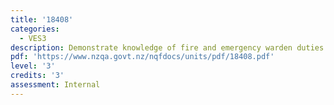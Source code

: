 ```yaml
---
title: '18408'
categories:
  - VES3
description: Demonstrate knowledge of fire and emergency warden duties in the workplace
pdf: 'https://www.nzqa.govt.nz/nqfdocs/units/pdf/18408.pdf'
level: '3'
credits: '3'
assessment: Internal
---
```


